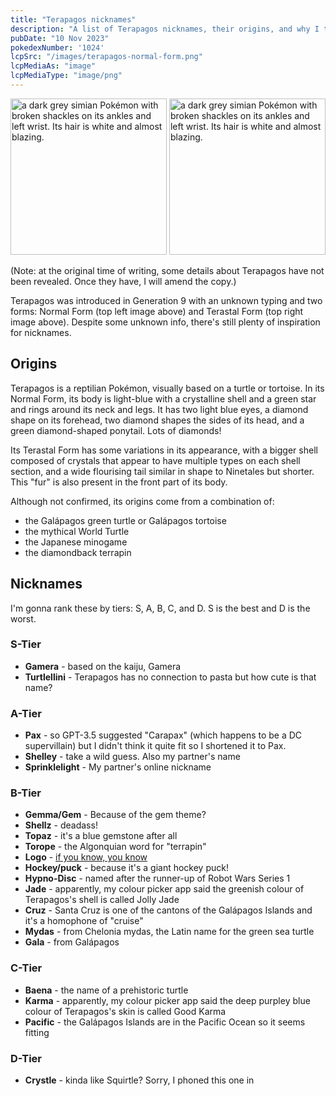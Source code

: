 ```yaml
---
title: "Terapagos nicknames"
description: "A list of Terapagos nicknames, their origins, and why I think they're cool."
pubDate: "10 Nov 2023"
pokedexNumber: '1024'
lcpSrc: "/images/terapagos-normal-form.png"
lcpMediaAs: "image"
lcpMediaType: "image/png"
---
```


<div class="img-center">
	<img src="/images/terapagos-normal-form.png" width="250px" height="250px" alt="a dark grey simian Pokémon with broken shackles on its ankles and left wrist. Its hair is white and almost blazing.">
	<img src="/images/terapagos-terastal-form.png" width="250px" height="250px" alt="a dark grey simian Pokémon with broken shackles on its ankles and left wrist. Its hair is white and almost blazing.">
</div>

(Note: at the original time of writing, some details about Terapagos have not been revealed. Once they have, I will amend the copy.)

Terapagos was introduced in Generation 9 with an unknown typing and two forms: Normal Form (top left image above) and Terastal Form (top right image above). Despite some unknown info, there's still plenty of inspiration for nicknames.

## Origins

Terapagos is a reptilian Pokémon, visually based on a turtle or tortoise. In its Normal Form, its body is light-blue with a crystalline shell and a green star and rings around its neck and legs. It has two light blue eyes, a diamond shape on its forehead, two diamond shapes the sides of its head, and a green diamond-shaped ponytail. Lots of diamonds!

Its Terastal Form has some variations in its appearance, with a bigger shell composed of crystals that appear to have multiple types on each shell section, and a wide flourising tail similar in shape to Ninetales but shorter. This "fur" is also present in the front part of its body.

Although not confirmed, its origins come from a combination of:

* the Galápagos green turtle or Galápagos tortoise
* the mythical World Turtle
* the Japanese minogame
* the diamondback terrapin

## Nicknames

I'm gonna rank these by tiers: S, A, B, C, and D. S is the best and D is the worst.

### S-Tier

* **Gamera** - based on the kaiju, Gamera
* **Turtlellini** - Terapagos has no connection to pasta but how cute is that name?

### A-Tier

* **Pax** - so GPT-3.5 suggested "Carapax" (which happens to be a DC supervillain) but I didn't think it quite fit so I shortened it to Pax.
* **Shelley** - take a wild guess. Also my partner's name
* **Sprinklelight** - My partner's online nickname

### B-Tier

* **Gemma/Gem** - Because of the gem theme?
* **Shellz** - deadass!
* **Topaz** - it's a blue gemstone after all
* **Torope** - the Algonquian word for "terrapin"
* **Logo** - [if you know, you know](https://en.wikipedia.org/wiki/Logo_(programming_language))
* **Hockey/puck** - because it's a giant hockey puck!
* **Hypno-Disc** - named after the runner-up of Robot Wars Series 1
* **Jade** - apparently, my colour picker app said the greenish colour of Terapagos's shell is called Jolly Jade
* **Cruz** - Santa Cruz is one of the cantons of the Galápagos Islands and it's a homophone of "cruise"
* **Mydas** - from Chelonia mydas, the Latin name for the green sea turtle
* **Gala** - from Galápagos

### C-Tier

* **Baena** - the name of a prehistoric turtle
* **Karma** - apparently, my colour picker app said the deep purpley blue colour of Terapagos's skin is called Good Karma
* **Pacific** - the Galápagos Islands are in the Pacific Ocean so it seems fitting

### D-Tier

* **Crystle** - kinda like Squirtle? Sorry, I phoned this one in
